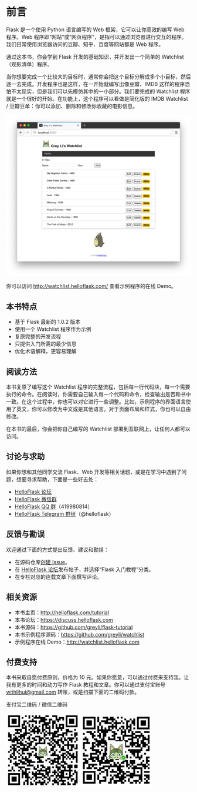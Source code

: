 # 前言

Flask 是一个使用 Python 语言编写的 Web 框架，它可以让你高效的编写 Web 程序。Web 程序即“网站”或“网页程序”，是指可以通过浏览器进行交互的程序。我们日常使用浏览器访问的豆瓣、知乎、百度等网站都是 Web 程序。

通过这本书，你会学到 Flask 开发的基础知识，并开发出一个简单的 Watchlist（观影清单）程序。

当你想要完成一个比较大的目标时，通常你会把这个目标分解成多个小目标，然后逐一去完成。开发程序也是这样，在一开始就编写出像豆瓣、IMDB 这样的程序恐怕不太现实，但是我们可以先模仿其中的一小部分。我们要完成的 Watchlist 程序就是一个很好的开始。在功能上，这个程序可以看做是简化版的 IMDB Watchlist / 豆瓣豆单：你可以添加、删除和修改你收藏的电影信息。

![Watchlist 程序](images/7-2.png)

你可以访问 http://watchlist.helloflask.com/ 查看示例程序的在线 Demo。

## 本书特点

- 基于 Flask 最新的 1.0.2 版本
- 使用一个 Watchlist 程序作为示例
- 复原完整的开发流程
- 只提供入门所需的最少信息
- 优化术语解释，更容易理解

## 阅读方法

本书复原了编写这个 Watchlist 程序的完整流程，包括每一行代码块，每一个需要执行的命令。在阅读时，你需要自己输入每一个代码和命令，检查输出是否和书中一致。在这个过程中，你也可以对它进行一些调整。比如，示例程序的界面语言使用了英文，你可以修改为中文或是其他语言。对于页面布局和样式，你也可以自由修改。

在本书的最后，你会把你自己编写的 Watchlist 部署到互联网上，让任何人都可以访问。

## 讨论与求助

如果你想和其他同学交流 Flask、Web 开发等相关话题，或是在学习中遇到了问题，想要寻求帮助，下面是一些好去处：

* [HelloFlask 论坛](https://discuss.helloflask.com)
* [HelloFlask 微信群](http://greyli.com/wechat/)
* [HelloFlask QQ 群](http://shang.qq.com/wpa/qunwpa?idkey=3cbf3e3ede8252eb3ae584a356131123ed68a9f3bd5bcee0652b401914eb01bb)（419980814）
* [HelloFlask Telegram 群组](https://t.me/helloflask)（@helloflask）


## 反馈与勘误

欢迎通过下面的方式提出反馈、建议和勘误：

* 在源码仓库[创建 Issue](https://github.com/greyli/flask-tutorial/issues/new)。
* 在 [HelloFlask 论坛](https://discuss.helloflask.com)发布帖子，并选择“Flask 入门教程”分类。
* 在专栏对应的连载文章下面撰写评论。

## 相关资源

* 本书主页：http://helloflask.com/tutorial
* 本书论坛：https://discuss.helloflask.com
* 本书源码：https://github.com/greyli/flask-tutorial
* 本书示例程序源码：https://github.com/greyli/watchlist
* 示例程序在线 Demo：http://watchlist.helloflask.com

## 付费支持

本书采取自愿付费原则，价格为 10 元。如果你愿意，可以通过付费来支持我，让我有更多的时间和动力写作 Flask 教程和文章。你可以通过支付宝账号 withlihui@gmail.com 转账，或是扫描下面的二维码付款。

支付宝二维码 / 微信二维码

![qr_alipay](images/qr_alipay.jpg)![qr_wechat](images/qr_wechat.jpg)